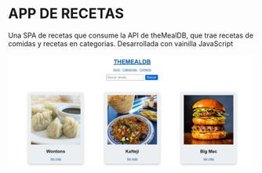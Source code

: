 # APP DE RECETAS

Una SPA de recetas que consume la API de theMealDB, que trae recetas de comidas y recetas en categorias. Desarrollada con vainilla JavaScript

![App de recetas](./app/assets/app-recetas.png)
